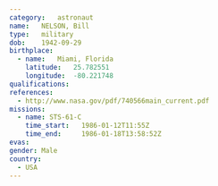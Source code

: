 ```yaml
---
category:	astronaut
name:	NELSON, Bill
type:	military
dob:	1942-09-29
birthplace:
  - name:	Miami, Florida
    latitude:	25.782551
    longitude:	-80.221748
qualifications:
references:
  - http://www.nasa.gov/pdf/740566main_current.pdf
missions:
  - name: STS-61-C
    time_start:   1986-01-12T11:55Z
    time_end:     1986-01-18T13:58:52Z
evas:
gender:	Male
country:
  - USA
---
```


